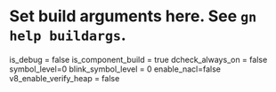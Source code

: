 # Set build arguments here. See `gn help buildargs`.

is_debug = false
is_component_build = true
dcheck_always_on = false
symbol_level=0
blink_symbol_level = 0
enable_nacl=false
v8_enable_verify_heap = false